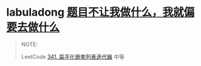 # labuladong [题目不让我做什么，我就偏要去做什么](https://mp.weixin.qq.com/s/uEmD5YVGG5LHQEmJQ2GSfw)

> NOTE: 
>
> LeetCode [341. 扁平化嵌套列表迭代器](https://leetcode-cn.com/problems/flatten-nested-list-iterator/) 中等

